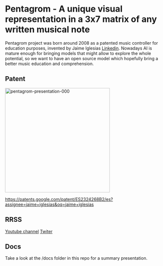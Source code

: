 # Pentagrom - A unique visual representation in a 3x7 matrix of any written musical note

Pentagrom project was born around 2008 as a patented music controller for education purposes, invented by Jaime Iglesias [Linkedin](https://es.linkedin.com/in/jaimeiglesias/ "Linkedin Jaime Iglesias Álvaro-Gracia").
Nowadays AI is mature enough for bringing models that might allow to explore the whole potential, so we want to have an open source model which hopefully bring a better music education and comprehension.

## Patent

<img width="344" alt="pentagrom-presentation-000" src="https://user-images.githubusercontent.com/122649944/220181956-6a56ecad-04b9-4ad2-8e94-e9188135110a.png">


<https://patents.google.com/patent/ES2324268B2/es?assignee=jaime+iglesias&oq=jaime+iglesias>

## RRSS

[Youtube channel](https://www.youtube.com/@pentagrom_es2489/videos)
[Twiter](https://twitter.com/Pentagrom)

## Docs

Take a look at the /docs folder in this repo for a summary presentation.
